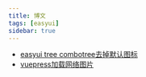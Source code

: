 ```yaml
---
title: 博文
tags: [easyui]
sidebar: true
---
```

- [easyui tree combotree去掉默认图标](./easyui-tree-combotree.md)
- [vuepress加载网络图片](./vuePress-loads-network-images.md)
